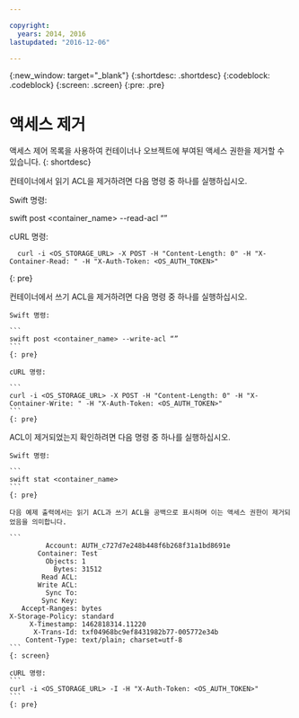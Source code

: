 ```yaml
---

copyright:
  years: 2014, 2016
lastupdated: "2016-12-06"

---
```

{:new_window: target="_blank"}
{:shortdesc: .shortdesc}
{:codeblock: .codeblock}
{:screen: .screen}
{:pre: .pre}


# 액세스 제거 

액세스 제어 목록을 사용하여 컨테이너나 오브젝트에 부여된 액세스 권한을 제거할 수 있습니다.
{: shortdesc}

컨테이너에서 읽기 ACL을 제거하려면 다음 명령 중 하나를 실행하십시오. 

Swift 명령:

  <codeblock>swift post <container_name> --read-acl “”</codeblock>

cURL 명령: 

```
  curl -i <OS_STORAGE_URL> -X POST -H "Content-Length: 0" -H "X-Container-Read: " -H "X-Auth-Token: <OS_AUTH_TOKEN>"
  ```
{: pre}

컨테이너에서 쓰기 ACL을 제거하려면 다음 명령 중 하나를 실행하십시오. 

    Swift 명령:

    ```
    swift post <container_name> --write-acl “”
    ```
    {: pre}

    cURL 명령: 

    ```
    curl -i <OS_STORAGE_URL> -X POST -H "Content-Length: 0" -H "X-Container-Write: " -H "X-Auth-Token: <OS_AUTH_TOKEN>"
    ```
    {: pre}

ACL이 제거되었는지 확인하려면 다음 명령 중 하나를 실행하십시오. 

    Swift 명령:

    ```
    swift stat <container_name>
    ```
    {: pre}

    다음 예제 출력에서는 읽기 ACL과 쓰기 ACL을 공백으로 표시하며 이는 액세스 권한이 제거되었음을 의미합니다. 

    ```
             Account: AUTH_c727d7e248b448f6b268f31a1bd8691e
           Container: Test
             Objects: 1
               Bytes: 31512
            Read ACL:
           Write ACL:
             Sync To:
            Sync Key:
       Accept-Ranges: bytes
    X-Storage-Policy: standard
         X-Timestamp: 1462818314.11220
          X-Trans-Id: txf04968bc9ef8431982b77-005772e34b
        Content-Type: text/plain; charset=utf-8
    ```
    {: screen}

    cURL 명령: 
    ```
    curl -i <OS_STORAGE_URL> -I -H "X-Auth-Token: <OS_AUTH_TOKEN>"
    ```
    {: pre}

